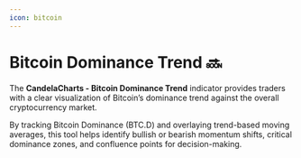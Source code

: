 ```yaml
---
icon: bitcoin
---
```


# Bitcoin Dominance Trend 🔜

The **CandelaCharts - Bitcoin Dominance Trend** indicator provides traders with a clear visualization of Bitcoin’s dominance trend against the overall cryptocurrency market.&#x20;

By tracking Bitcoin Dominance (BTC.D) and overlaying trend-based moving averages, this tool helps identify bullish or bearish momentum shifts, critical dominance zones, and confluence points for decision-making.
